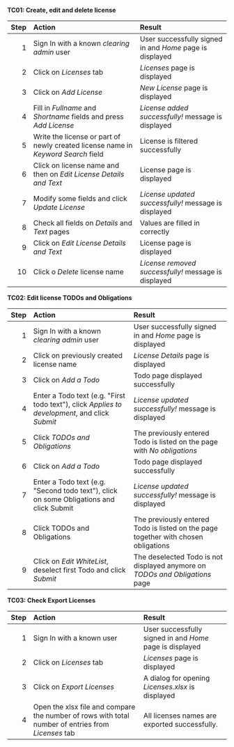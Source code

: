 **TC01: Create, edit and delete license**

Step | Action | Result
---:|:-----|:----
1 | Sign In with a known _clearing admin_ user | User successfully signed in and _Home_ page is displayed		
2 | Click on _Licenses_ tab | _Licenses_ page is displayed
3 | Click on _Add License_ | _New License_ page is displayed
4 | Fill in _Fullname_ and _Shortname_ fields and press _Add License_ | _License added successfully!_ message is displayed
5 | Write the license or part of newly created license name in _Keyword Search_ field | License is filtered successfully
6 | Click on license name and then on _Edit License Details and Text_ | License page is displayed
7 | Modify some fields and click _Update License_ | _License updated successfully!_ message is displayed
8 | Check all fields on _Details_ and _Text_ pages | Values are filled in correctly
9 | Click on _Edit License Details and Text_ | License page is displayed
10 | Click o _Delete_ license name | _License removed successfully!_ message is displayed

**TC02: Edit license TODOs and Obligations**

Step | Action | Result
---:|:-----|:----
1 | Sign In with a known _clearing admin_ user | User successfully signed in and _Home_ page is displayed		
2 | Click on previously created license name | _License Details_ page is displayed
3 | Click on _Add a Todo_ | Todo page displayed successfully
4 | Enter a Todo text (e.g. "First todo text"), click _Applies to development_, and click _Submit_ | _License updated successfully!_ message is displayed
5 | Click _TODOs and Obligations_ | The previously entered Todo is listed on the page with _No obligations_
6 | Click on _Add a Todo_ | Todo page displayed successfully
7 | Enter a Todo text (e.g. "Second todo text"), click on some Obligations and click Submit | _License updated successfully!_ message is displayed
8 | Click TODOs and Obligations | The previously entered Todo is listed on the page together with chosen obligations
9 | Click on _Edit WhiteList_, deselect first Todo and click _Submit_ | The deselected Todo is not displayed anymore on _TODOs and Obligations_ page

**TC03: Check Export Licenses**

Step | Action | Result
---:|:-----|:----
1 | Sign In with a known user | User successfully signed in and _Home_ page is displayed		
2 | Click on _Licenses_ tab | _Licenses_ page is displayed
3 | Click on _Export Licenses_ | A dialog for opening _Licenses.xlsx_ is displayed
4 | Open the xlsx file and compare the number of rows with total number of entries from _Licenses_ tab | All licenses names are exported successfully.
